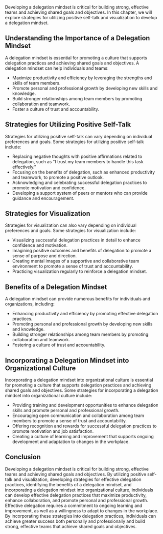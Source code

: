 
Developing a delegation mindset is critical for building strong, effective teams and achieving shared goals and objectives. In this chapter, we will explore strategies for utilizing positive self-talk and visualization to develop a delegation mindset.

Understanding the Importance of a Delegation Mindset
----------------------------------------------------

A delegation mindset is essential for promoting a culture that supports delegation practices and achieving shared goals and objectives. A delegation mindset can help individuals and teams:

* Maximize productivity and efficiency by leveraging the strengths and skills of team members.
* Promote personal and professional growth by developing new skills and knowledge.
* Build stronger relationships among team members by promoting collaboration and teamwork.
* Foster a culture of trust and accountability.

Strategies for Utilizing Positive Self-Talk
-------------------------------------------

Strategies for utilizing positive self-talk can vary depending on individual preferences and goals. Some strategies for utilizing positive self-talk include:

* Replacing negative thoughts with positive affirmations related to delegation, such as "I trust my team members to handle this task effectively."
* Focusing on the benefits of delegation, such as enhanced productivity and teamwork, to promote a positive outlook.
* Acknowledging and celebrating successful delegation practices to promote motivation and confidence.
* Developing a support system of peers or mentors who can provide guidance and encouragement.

Strategies for Visualization
----------------------------

Strategies for visualization can also vary depending on individual preferences and goals. Some strategies for visualization include:

* Visualizing successful delegation practices in detail to enhance confidence and motivation.
* Imagining positive outcomes and benefits of delegation to promote a sense of purpose and direction.
* Creating mental images of a supportive and collaborative team environment to promote a sense of trust and accountability.
* Practicing visualization regularly to reinforce a delegation mindset.

Benefits of a Delegation Mindset
--------------------------------

A delegation mindset can provide numerous benefits for individuals and organizations, including:

* Enhancing productivity and efficiency by promoting effective delegation practices.
* Promoting personal and professional growth by developing new skills and knowledge.
* Building stronger relationships among team members by promoting collaboration and teamwork.
* Fostering a culture of trust and accountability.

Incorporating a Delegation Mindset into Organizational Culture
--------------------------------------------------------------

Incorporating a delegation mindset into organizational culture is essential for promoting a culture that supports delegation practices and achieving shared goals and objectives. Some strategies for incorporating a delegation mindset into organizational culture include:

* Providing training and development opportunities to enhance delegation skills and promote personal and professional growth.
* Encouraging open communication and collaboration among team members to promote a sense of trust and accountability.
* Offering recognition and rewards for successful delegation practices to promote motivation and job satisfaction.
* Creating a culture of learning and improvement that supports ongoing development and adaptation to changes in the workplace.

Conclusion
----------

Developing a delegation mindset is critical for building strong, effective teams and achieving shared goals and objectives. By utilizing positive self-talk and visualization, developing strategies for effective delegation practices, identifying the benefits of a delegation mindset, and incorporating a delegation mindset into organizational culture, individuals can develop effective delegation practices that maximize productivity, enhance collaboration, and promote personal and professional growth. Effective delegation requires a commitment to ongoing learning and improvement, as well as a willingness to adapt to changes in the workplace. By incorporating these strategies into delegation practices, individuals can achieve greater success both personally and professionally and build strong, effective teams that achieve shared goals and objectives.
